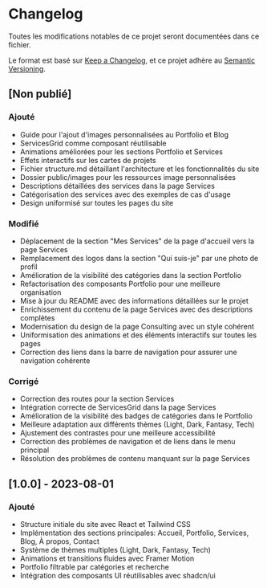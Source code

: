 
# Changelog

Toutes les modifications notables de ce projet seront documentées dans ce fichier.

Le format est basé sur [Keep a Changelog](https://keepachangelog.com/fr/1.0.0/),
et ce projet adhère au [Semantic Versioning](https://semver.org/spec/v2.0.0.html).

## [Non publié]

### Ajouté
- Guide pour l'ajout d'images personnalisées au Portfolio et Blog
- ServicesGrid comme composant réutilisable
- Animations améliorées pour les sections Portfolio et Services
- Effets interactifs sur les cartes de projets
- Fichier structure.md détaillant l'architecture et les fonctionnalités du site
- Dossier public/images pour les ressources image personnalisées
- Descriptions détaillées des services dans la page Services
- Catégorisation des services avec des exemples de cas d'usage
- Design uniformisé sur toutes les pages du site

### Modifié
- Déplacement de la section "Mes Services" de la page d'accueil vers la page Services
- Remplacement des logos dans la section "Qui suis-je" par une photo de profil
- Amélioration de la visibilité des catégories dans la section Portfolio
- Refactorisation des composants Portfolio pour une meilleure organisation
- Mise à jour du README avec des informations détaillées sur le projet
- Enrichissement du contenu de la page Services avec des descriptions complètes
- Modernisation du design de la page Consulting avec un style cohérent
- Uniformisation des animations et des éléments interactifs sur toutes les pages
- Correction des liens dans la barre de navigation pour assurer une navigation cohérente

### Corrigé
- Correction des routes pour la section Services
- Intégration correcte de ServicesGrid dans la page Services
- Amélioration de la visibilité des badges de catégories dans le Portfolio
- Meilleure adaptation aux différents thèmes (Light, Dark, Fantasy, Tech)
- Ajustement des contrastes pour une meilleure accessibilité
- Correction des problèmes de navigation et de liens dans le menu principal
- Résolution des problèmes de contenu manquant sur la page Services

## [1.0.0] - 2023-08-01

### Ajouté
- Structure initiale du site avec React et Tailwind CSS
- Implémentation des sections principales: Accueil, Portfolio, Services, Blog, À propos, Contact
- Système de thèmes multiples (Light, Dark, Fantasy, Tech)
- Animations et transitions fluides avec Framer Motion
- Portfolio filtrable par catégories et recherche
- Intégration des composants UI réutilisables avec shadcn/ui
